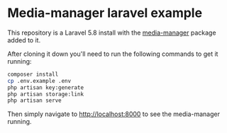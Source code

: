 # Media-manager laravel example
This repository is a Laravel 5.8 install with the [media-manager](https://github.com/talvbansal/media-manager) package added to it.

After cloning it down you'll need to run the following commands to get it running:

```bash
composer install
cp .env.example .env
php artisan key:generate
php artisan storage:link
php artisan serve
```

Then simply navigate to [http://localhost:8000](http://localhost:8000) to see the media-manager running.
